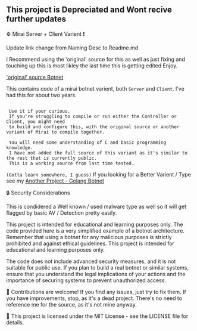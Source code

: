 ## This project is Depreciated and Wont recive further updates

:gear: Mirai Server + Client Varient ❗

Update link change from Naming Desc to Readme.md  

I Recommend using the 'original' source for this as well as just fixing 
and touching up this is most likley the last time this is getting edited Enjoy.

[ 'original' source Botnet ](https://github.com/jgamblin/Mirai-Source-Code)

This contains code of a mirai botnet varient, both `Server` and `Client`.  I've had this for about two years.

```

 Use it if your curious.
 If you're struggling to compile or run either the Controller or Client, you might need 
 to build and configure this, with the original source or another variant of Mirai to compile together.

 You will need some understanding of C and basic programming knowledge.
 I have not added the full source of this variant as it's similar to the rest that is currently public.
 This is a working source from last time tested.

```

`
(Gotta learn somewhere, I guess)
`
If you looking for a Better Varient / Type see my
[ Another Project - Golang Botnet ](https://github.com/Birdo1221/Better-Go-Cnc/)

:lock: Security Considerations

This is condidered a Well known / used malware type as well so it will get flagged by basic AV / Detection pretty easily.

This project is intended for educational and learning purposes only. The code provided here is a very simplified example of a botnet architecture. Remember that using a botnet for any malicious purposes is strictly prohibited and against ethical guidelines. This project is intended for educational and learning purposes only.

The code does not include advanced security measures, and it is not suitable for public use. If you plan to build a real botnet or similar systems, ensure that you understand the legal implications of your actions and the importance of securing systems to prevent unauthorized access.

:handshake: Contributions are welcome! If you find any issues, just try to fix them. If you have improvements, stop, as it's a dead project. There's no need to reference me for the source, as it's not mine anyway.

:page_with_curl: This project is licensed under the MIT License - see the LICENSE file for details.
